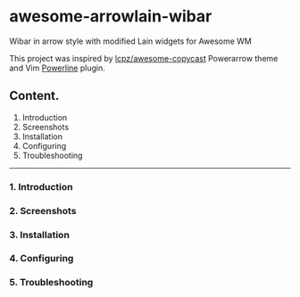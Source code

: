 # awesome-arrowlain-wibar
Wibar in arrow style with modified Lain widgets for Awesome WM

This project was inspired by <a href="https://github.com/lcpz/awesome-copycats">lcpz/awesome-copycast<a> Powerarrow theme and Vim <a href="https://github.com/powerline/powerline">Powerline<a> plugin. 

<h2>Content.</h2>
<ol>
  <li>Introduction</li>
  <li>Screenshots</li>
  <li>Installation</li>
  <li>Configuring</li>
  <li>Troubleshooting</li>
</ol>

<hr>

<h3>1. Introduction</h3>

<h3>2. Screenshots</h3>

<h3>3. Installation</h3>

<h3>4. Configuring</h3>

<h3>5. Troubleshooting</h3>
